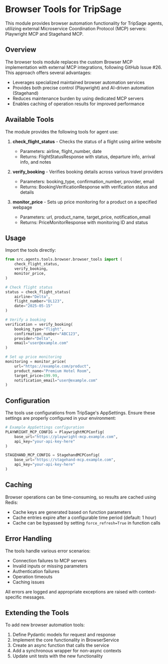 # Browser Tools for TripSage

This module provides browser automation functionality for TripSage agents, utilizing external Microservice Coordination Protocol (MCP) servers: Playwright MCP and Stagehand MCP.

## Overview

The browser tools module replaces the custom Browser MCP implementation with external MCP integrations, following GitHub Issue #26. This approach offers several advantages:

- Leverages specialized maintained browser automation services
- Provides both precise control (Playwright) and AI-driven automation (Stagehand)
- Reduces maintenance burden by using dedicated MCP servers
- Enables caching of operation results for improved performance

## Available Tools

The module provides the following tools for agent use:

1. **check_flight_status** - Checks the status of a flight using airline website
   - Parameters: airline, flight_number, date
   - Returns: FlightStatusResponse with status, departure info, arrival info, and notes

2. **verify_booking** - Verifies booking details across various travel providers
   - Parameters: booking_type, confirmation_number, provider, email
   - Returns: BookingVerificationResponse with verification status and details

3. **monitor_price** - Sets up price monitoring for a product on a specified webpage
   - Parameters: url, product_name, target_price, notification_email
   - Returns: PriceMonitorResponse with monitoring ID and status

## Usage

Import the tools directly:

```python
from src.agents.tools.browser.browser_tools import (
    check_flight_status,
    verify_booking,
    monitor_price,
)

# Check flight status
status = check_flight_status(
    airline="Delta", 
    flight_number="DL123", 
    date="2025-05-15"
)

# Verify a booking
verification = verify_booking(
    booking_type="flight",
    confirmation_number="ABC123",
    provider="Delta",
    email="user@example.com"
)

# Set up price monitoring
monitoring = monitor_price(
    url="https://example.com/product",
    product_name="Premium Hotel Room",
    target_price=199.99,
    notification_email="user@example.com"
)
```

## Configuration

The tools use configurations from TripSage's AppSettings. Ensure these settings are properly configured in your environment:

```python
# Example AppSettings configuration
PLAYWRIGHT_MCP_CONFIG = PlaywrightMCPConfig(
    base_url="https://playwright-mcp.example.com",
    api_key="your-api-key-here"
)

STAGEHAND_MCP_CONFIG = StagehandMCPConfig(
    base_url="https://stagehand-mcp.example.com",
    api_key="your-api-key-here"
)
```

## Caching

Browser operations can be time-consuming, so results are cached using Redis:

- Cache keys are generated based on function parameters
- Cache entries expire after a configurable time period (default: 1 hour)
- Cache can be bypassed by setting `force_refresh=True` in function calls

## Error Handling

The tools handle various error scenarios:

- Connection failures to MCP servers
- Invalid inputs or missing parameters
- Authentication failures
- Operation timeouts
- Caching issues

All errors are logged and appropriate exceptions are raised with context-specific messages.

## Extending the Tools

To add new browser automation tools:

1. Define Pydantic models for request and response
2. Implement the core functionality in BrowserService
3. Create an async function that calls the service
4. Add a synchronous wrapper for non-async contexts
5. Update unit tests with the new functionality